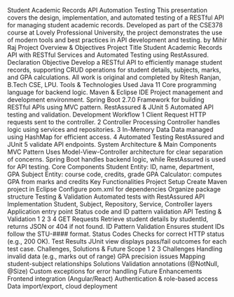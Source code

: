 Student Academic Records 
API Automation Testing
 This presentation covers the design, implementation, and automated testing 
of a RESTful API for managing student academic records. Developed as part 
of the CSE378 course at Lovely Professional University, the project 
demonstrates the use of modern tools and best practices in API 
development and testing.
 by Mihir Raj
Project Overview & 
Objectives
 Project Title
 Student Academic Records 
API with RESTful Services 
and Automated Testing using 
RestAssured.
 Declaration
 Objective
 Develop a RESTful API to 
efficiently manage student 
records, supporting CRUD 
operations for student details, 
subjects, marks, and GPA 
calculations.
 All work is original and completed by Ritesh Ranjan, B.Tech CSE, 
LPU.
Tools & Technologies Used
 Java 11
 Core 
programming 
language for 
backend logic.
 Maven & 
Eclipse IDE
 Project 
management and 
development 
environment.
 Spring Boot 
2.7.0
 Framework for 
building RESTful 
APIs using MVC 
pattern.
 RestAssured 
& JUnit 5
 Automated API 
testing and 
validation.
Development Workflow
 1
 Client Request
 HTTP requests sent to the controller.
 2 Controller Processing
 Controller handles logic using services and repositories.
 3 In-Memory Data
 Data managed using HashMap for efficient access.
 4 Automated Testing
 RestAssured and JUnit 5 validate API endpoints.
System Architecture & Main Components
 MVC Pattern
 Uses Model-View-Controller architecture for clear separation 
of concerns. Spring Boot handles backend logic, while 
RestAssured is used for API testing.
 Core Components
 Student Entity: ID, name, department, GPA
 Subject Entity: course code, credits, grade
 GPA Calculator: computes GPA from marks and credits
Key Functionalities
 Project Setup
 Create Maven project in 
Eclipse
 Configure pom.xml for 
dependencies
 Organize package structure
 Testing & Validation
 Automated tests with RestAssured
 API Implementation
 Student, Subject, Repository, 
Service, Controller layers
 Application entry point
 Status code and ID pattern validation
API Testing & Validation
 1 2
 3 4
 GET Requests
 Retrieve student details by studentId, 
returns JSON or 404 if not found.
 ID Pattern Validation
 Ensures student IDs follow the STU-#### 
format.
 Status Codes
 Checks for correct HTTP status (e.g., 200 
OK).
 Test Results
 JUnit view displays pass/fail outcomes for 
each test case.
Challenges, Solutions & 
Future Scope
 1
 2
 3
 Challenges
 Handling invalid data (e.g., marks out of range)
 GPA precision issues
 Mapping student-subject relationships
 Solutions
 Validation annotations (@NotNull, @Size)
 Custom exceptions for error handling
 Future Enhancements
 Frontend integration (Angular/React)
 Authentication & role-based access
 Data import/export, cloud deployment
